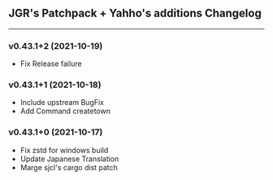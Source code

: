 ## JGR's Patchpack + Yahho's additions Changelog

* * *

### v0.43.1+2 (2021-10-19)
* Fix Release failure

### v0.43.1+1 (2021-10-18)
* Include upstream BugFix
* Add Command createtown

### v0.43.1+0 (2021-10-17)
* Fix zstd for windows build
* Update Japanese Translation
* Marge sjcl's cargo dist patch